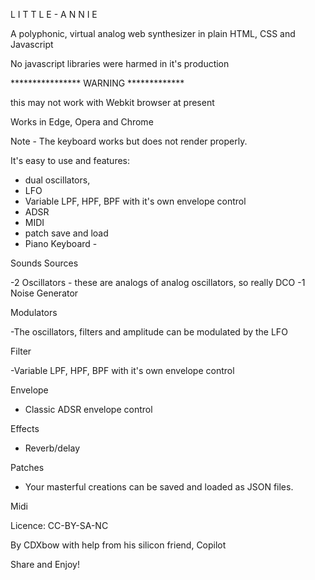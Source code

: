 L I T T L E -  A N N I E

A polyphonic, virtual analog web synthesizer in plain HTML, CSS and Javascript

No javascript libraries were harmed in it's production

**************** WARNING *************

this may not work with Webkit browser at present

Works in Edge, Opera and Chrome 

Note - The keyboard works but does not render properly.


It's easy to use and features: 
- dual oscillators, 
- LFO
- Variable LPF, HPF, BPF with it's own envelope control
- ADSR
- MIDI
- patch save and load 
- Piano Keyboard - 


Sounds Sources

-2 Oscillators - these are analogs of analog oscillators, so really DCO
-1 Noise Generator

Modulators

-The oscillators, filters and amplitude can be modulated by the LFO

Filter

-Variable LPF, HPF, BPF with it's own envelope control

Envelope

- Classic ADSR envelope control

Effects
- Reverb/delay

Patches
- Your masterful creations can be saved and loaded as JSON files.

Midi

Licence: CC-BY-SA-NC

By  CDXbow with help from his silicon friend, Copilot

Share and Enjoy!
